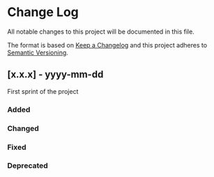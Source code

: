 # Change Log

All notable changes to this project will be documented in this file.
 
The format is based on [Keep a Changelog](http://keepachangelog.com/)
and this project adheres to [Semantic Versioning](http://semver.org/).
 
## [x.x.x] - yyyy-mm-dd

First sprint of the project

### Added

### Changed
 
### Fixed

### Deprecated

